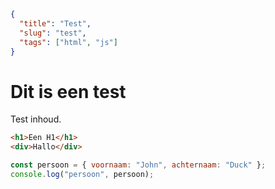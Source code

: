```json
{
  "title": "Test",
  "slug": "test",
  "tags": ["html", "js"]
}
```

# Dit is een test

Test inhoud.

```html
<h1>Een H1</h1>
<div>Hallo</div>
```

```js
const persoon = { voornaam: "John", achternaam: "Duck" };
console.log("persoon", persoon);
```
